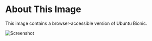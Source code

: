 # About This Image

This image contains a browser-accessible version of Ubuntu Bionic.

![Screenshot][Image_Screenshot]

[Image_Screenshot]: https://f.hubspotusercontent30.net/hubfs/5856039/dockerhub/image-screenshots/core-ubuntu-bionic.png "Image Screenshot"
